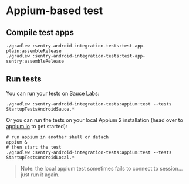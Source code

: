 # Appium-based test

## Compile test apps

```shell
./gradlew :sentry-android-integration-tests:test-app-plain:assembleRelease
./gradlew :sentry-android-integration-tests:test-app-sentry:assembleRelease
```

## Run tests

You can run your tests on Sauce Labs:

```shell
./gradlew :sentry-android-integration-tests:appium:test --tests StartupTestsAndroidSauce.*
```

Or you can run the tests on your local Appium 2 installation (head over
to [appium.io](https://appium.io/) to get started):

```shell
# run appium in another shell or detach
appium & 
# then start the test
./gradlew :sentry-android-integration-tests:appium:test --tests StartupTestsAndroidLocal.*
```

> Note: the local appium test sometimes fails to connect to session... just run it again.
